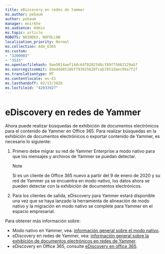 ```yaml
---
title: eDiscovery en redes de Yammer
ms.author: pebaum
author: pebaum
manager: mnirkhe
ms.audience: Admin
ms.topic: article
ROBOTS: NOINDEX, NOFOLLOW
localization_priority: Normal
ms.collection: Adm_O365
ms.custom:
- "3200003"
- "3533"
ms.openlocfilehash: 9ae5014aef14dc6478282348cf89f75062129ab7
ms.sourcegitcommit: 8deddd8518bf793925628fcab7851daec99a7f2f
ms.translationtype: MT
ms.contentlocale: es-ES
ms.lasthandoff: 02/15/2020
ms.locfileid: "42033927"
---
```

# <a name="ediscovery-in-yammer-networks"></a>eDiscovery en redes de Yammer

Ahora puede realizar búsquedas de exhibición de documentos electrónicos para el contenido de Yammer en Office 365.  Para realizar búsquedas en la exhibición de documentos electrónicos o exportar contenido de Yammer, es necesario lo siguiente:

1. Primero debe migrar su red de Yammer Enterprise a modo nativo para que los mensajes y archivos de Yammer se puedan detectar.

   > [!NOTE] 
   >Si es un cliente de Office 365 nuevo a partir del 9 de enero de 2020 y su red de Yammer ya se encuentra en modo nativo, los datos ahora se pueden detectar con la exhibición de documentos electrónicos.

2. Para los clientes de salida, eDiscovery para Yammer estará disponible una vez que se haya lanzado la herramienta de alineación de modo nativo y la migración en modo nativo se complete para Yammer en el espacio empresarial.

Para obtener más información sobre:

- Modo nativo en Yammer, vea: [información general sobre el modo nativo](https://docs.microsoft.com/yammer/configure-your-yammer-network/overview-native-mode).
- eDiscovery en redes de Yammer, vea: [información general sobre la exhibición de documentos electrónicos en redes de Yammer](https://docs.microsoft.com/en-us/yammer/manage-security-and-compliance/overview-of-ediscovery).
- eDiscovery en Office 365, consulte [eDiscovery en office 365](https://docs.microsoft.com/en-us/microsoft-365/compliance/ediscovery).
